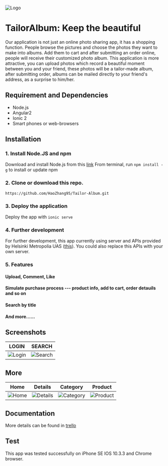 ![Logo](https://i.imgur.com/FtQX6Iv.png)
# TailorAlbum: Keep the beautiful
Our application is not just an online photo sharing app, it has a shopping function. People browse the pictures and choose the photos they want to make into albums. Add them to cart and after submitting an order online, people will receive their customized photo album. This application is more attractive, you can upload photos which record a beautiful moment between you and your friend, these photos will be a tailor-made album, after submitting order, albums can be mailed directly to your friend's address, as a surprise to him/her.

## Requirement and Dependencies
- Node.js
- Angular2
- Ionic 2
- Smart phones or web-browsers

## Installation
### 1. Install Node.JS and npm
Download and install Node.js from this [link](https://nodejs.org/en)
From terminal, run `npm install -g` to install or update npm
### 2. Clone or download this repo.
`https://github.com/HaoZhang95/Tailor-Album.git`
### 3. Deploy the application
Deploy the app with `ionic serve`
### 4. Further development
For further development, this app currently using server and APIs provided by Helsinki Metropolia UAS ([this](http://media.mw.metropolia.fi/wbma/docs/)). You could also replace this APIs with your own server.

### 5. Features
#### Upload, Comment, Like 
#### Simulate purchase process --- product info, add to cart, order detauils and so on
#### Search by title
#### And more......

## Screenshots
|                    LOGIN                     |                  SEARCH               |     
| ------------------------------------------- |--------------------------------------------|
|![Login](https://i.imgur.com/g86uHCH.png)     |![Search](https://i.imgur.com/97dpZ1U.png)|

## More
|                    Home                     |                  Details                   |                  Category               |                  Product               |      
| ------------------------------------------- |--------------------------------------------|-----------------------------------------|-----------------------------------------|
|![Home](https://i.imgur.com/FFeesdD.png)     |![Details](https://i.imgur.com/GgcDsuk.png) |![Category](https://i.imgur.com/Vg5eQXN.png)|![Product](https://i.imgur.com/vf0Wo3L.png)|


## Documentation
More details can be found in [trello](https://trello.com/b/t4OQWk48/team-blank)

## Test
This app was tested successfully on iPhone SE IOS 10.3.3 and Chrome browser.



